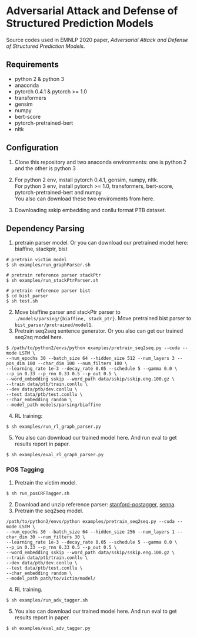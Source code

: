# Adversarial Attack and Defense of Structured Prediction Models

Source codes used in EMNLP 2020 paper, *Adversarial Attack and Defense of Structured Prediction Models*.

## Requirements ##

- python 2 & python 3
- anaconda
- pytorch 0.4.1 & pytorch >= 1.0
- transformers
- gensim
- numpy
- bert-score
- pytorch-pretrained-bert
- nltk

## Configuration ##

1. Clone this repository and two anaconda environments: one is python 2 and the other is python 3

2. For python 2 env, install pytorch 0.4.1, gensim, numpy, nltk. <br>
   For python 3 env, install pytorch >= 1.0, transformers, bert-score, pytorch-pretrained-bert and numpy <br>
   You also can download these two enviroments from here. 

3. Downloading sskip embedding and conllu format PTB dataset.
## Dependency Parsing #
1. pretrain parser model. Or you can download our pretrained model here: biaffine, stackptr, bist
```shell script
# pretrain victim model
$ sh examples/run_graphParser.sh

# pretrain reference parser stackPtr
$ sh examples/run_stackPtrParser.sh

# pretrain reference parser bist
$ cd bist_parser
$ sh test.sh
```

2. Move biaffine parser and stackPtr parser to ```./models/parsing/{biaffine, stack_ptr}```. Move pretrained bist parser to ```bist_parser/pretrained/model1```.
3. Pretrain seq2seq sentence generator. Or you also can get our trained seq2sq model here.
```shell script
$ /path/to/python2/envs/python examples/pretrain_seq2seq.py --cuda --mode LSTM \
--num_epochs 30 --batch_size 64 --hidden_size 512 --num_layers 3 --pos_dim 100 --char_dim 100 --num_filters 100 \
--learning_rate 1e-3 --decay_rate 0.05 --schedule 5 --gamma 0.0 \
--p_in 0.33 --p_rnn 0.33 0.5 --p_out 0.5 \
--word_embedding sskip --word_path data/sskip/sskip.eng.100.gz \
--train data/ptb/train.conllu \
--dev data/ptb/dev.conllu \
--test data/ptb/test.conllu \
--char_embedding random \
--model_path models/parsing/biaffine
```
4. RL training:
```shell script
$ sh examples/run_rl_graph_parser.py
``` 
5. You also can download our trained model here. And run eval to get results report in paper.
```shell script
$ sh examples/eval_rl_graph_parser.py 
```

### POS Tagging
1. Pretrain the victim model.
```shell script
$ sh run_posCRFTagger.sh
```
2. Download and unzip reference parser: [stanford-postagger](http://nlp.stanford.edu/software/stanford-postagger-2015-04-20.zip), [senna](http://ronan.collobert.com/senna/senna-v3.0.tgz). 
3. Pretrain the seq2seq model.
```shell script
/path/to/python2/envs/python examples/pretrain_seq2seq.py --cuda --mode LSTM \
--num_epochs 30 --batch_size 64 --hidden_size 256 --num_layers 1 --char_dim 30 --num_filters 30 \
--learning_rate 1e-3 --decay_rate 0.05 --schedule 5 --gamma 0.0 \
--p_in 0.33 --p_rnn 0.33 0.5 --p_out 0.5 \
--word_embedding sskip --word_path data/sskip/sskip.eng.100.gz \
--train data/ptb/train.conllu \
--dev data/ptb/dev.conllu \
--test data/ptb/test.conllu \
--char_embedding random \
--model_path path/to/victim/model/
```
4. RL training.
```shell script
$ sh examples/run_adv_tagger.sh
```
5. You also can download our trained model here. And run eval to get results report in paper.
```shell script
$ sh examples/eval_adv_tagger.py 
```